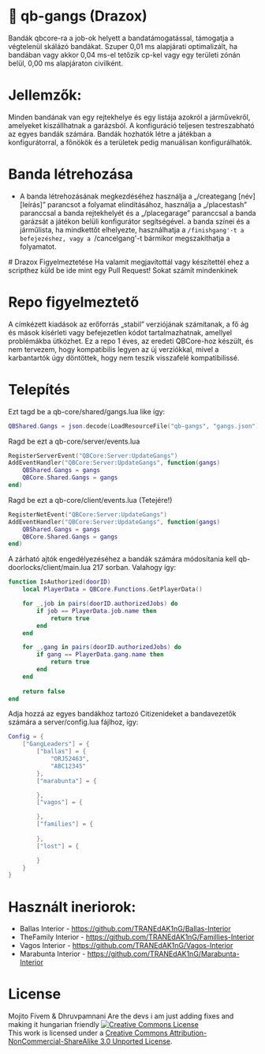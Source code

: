 # 🔪 **qb-gangs (Drazox)**
Bandák qbcore-ra a job-ok helyett a bandatámogatással, támogatja a végtelenül skálázó bandákat. Szuper 0,01 ms alapjárati optimalizált, ha bandában vagy akkor 0,04 ms-el tetőzik cp-kel vagy egy területi zónán belül, 0,00 ms alapjáraton civilként.

# Jellemzők:

Minden bandának van egy rejtekhelye és egy listája azokról a járművekről, amelyeket kiszállhatnak a garázsból. A konfiguráció teljesen testreszabható az egyes bandák számára. Bandák hozhatók létre a játékban a konfigurátorral, a főnökök és a területek pedig manuálisan konfigurálhatók.

# Banda létrehozása
- A banda létrehozásának megkezdéséhez használja a „/creategang [név] [leírás]” parancsot a folyamat elindításához, használja a „/placestash” paranccsal a banda rejtekhelyét és a „/placegarage” paranccsal a banda garázsát a játékon belüli konfigurátor segítségével. a banda színei és a járműlista, ha mindkettőt elhelyezte, használhatja a `/finishgang'-t a befejezéshez, vagy a `/cancelgang'-t bármikor megszakíthatja a folyamatot.


</details>
# Drazox Figyelmeztetése
Ha valamit megjavítottál vagy készítettél ehez a scripthez küld be ide mint egy Pull Request!
Sokat számít mindenkinek

# Repo figyelmeztető
A címkézett kiadások az erőforrás „stabil” verziójának számítanak, a fő ág és mások kísérleti vagy befejezetlen kódot tartalmazhatnak, amellyel problémákba ütközhet.
Ez a repo 1 éves, az eredeti QBCore-hoz készült, és nem tervezem, hogy kompatibilis legyen az új verziókkal, mivel a karbantartók úgy döntöttek, hogy nem teszik visszafelé kompatibilissé.


# Telepítés
Ezt tagd be a  qb-core/shared/gangs.lua like így:
```lua
QBShared.Gangs = json.decode(LoadResourceFile("qb-gangs", "gangs.json"))

```
Ragd be ezt a qb-core/server/events.lua
```lua
RegisterServerEvent("QBCore:Server:UpdateGangs")
AddEventHandler("QBCore:Server:UpdateGangs", function(gangs)
	QBShared.Gangs = gangs
	QBCore.Shared.Gangs = gangs
end)
```
Ragd be ezt a  qb-core/client/events.lua (Tetejére!)
```lua
RegisterNetEvent("QBCore:Server:UpdateGangs")
AddEventHandler("QBCore:Server:UpdateGangs", function(gangs)
	QBShared.Gangs = gangs
	QBCore.Shared.Gangs = gangs
end)
```

A zárható ajtók engedélyezéséhez a bandák számára módosítania kell qb-doorlocks/client/main.lua  217 sorban.
Valahogy így:
```lua
function IsAuthorized(doorID)
	local PlayerData = QBCore.Functions.GetPlayerData()

	for _,job in pairs(doorID.authorizedJobs) do
		if job == PlayerData.job.name then
			return true
		end
	end

	for _,gang in pairs(doorID.authorizedJobs) do
		if gang == PlayerData.gang.name then
			return true
		end
	end
	
	return false
end
```
Adja hozzá az egyes bandákhoz tartozó Citizenideket a bandavezetők számára a server/config.lua fájlhoz, így:
```lua
Config = {
	["GangLeaders"] = {
		["ballas"] = {
			"ORJ52463",
			"ABC12345"
		},
		["marabunta"] = {

		},
		["vagos"] = {

		},
		["families"] = {
			
		},
		["lost"] = {

		}
	}
}
```

# Használt ineriorok:

- Ballas Interior - https://github.com/TRANEdAK1nG/Ballas-Interior
- TheFamily Interior - https://github.com/TRANEdAK1nG/Famillies-Interior
- Vagos Interior - https://github.com/TRANEdAK1nG/Vagos-Interior
- Marabunta Interior - https://github.com/TRANEdAK1nG/Marabunta-Interior

# License
Mojito Fivem & Dhruvpamnani Are the devs i am just adding fixes and making it hungarian friendly
<a rel="license" href="http://creativecommons.org/licenses/by-nc-sa/3.0/"><img alt="Creative Commons License" style="border-width:0" src="https://i.creativecommons.org/l/by-nc-sa/3.0/88x31.png" /></a><br />This work is licensed under a <a rel="license" href="http://creativecommons.org/licenses/by-nc-sa/3.0/">Creative Commons Attribution-NonCommercial-ShareAlike 3.0 Unported License</a>.
